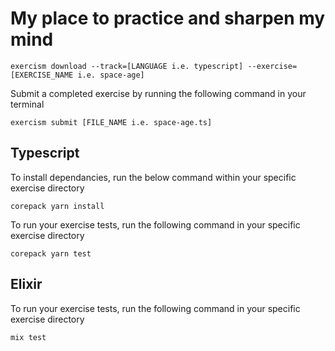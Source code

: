 # My place to practice and sharpen my mind

```
exercism download --track=[LANGUAGE i.e. typescript] --exercise=[EXERCISE_NAME i.e. space-age]
```

Submit a completed exercise by running the following command in your terminal
```
exercism submit [FILE_NAME i.e. space-age.ts]
```

## Typescript
To install dependancies, run the below command within your specific exercise directory 
```
corepack yarn install
```
To run your exercise tests, run the following command in your specific exercise directory 
```
corepack yarn test
```

## Elixir
To run your exercise tests, run the following command in your specific exercise directory 
```
mix test
```